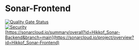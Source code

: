 # Sonar-Frontend
[![Quality Gate Status](https://sonarcloud.io/api/project_badges/measure?project=Hikkof_Sonar-Frontend&metric=alert_status)](https://sonarcloud.io/summary/new_code?id=Hikkof_Sonar-Frontend)</br>
[![Security](https://sonarcloud.io/api/project_badges/measure?project=Hikkof_Sonar-Frontend&metric=alert_status)](https://sonarcloud.io/summary/new_code?id=Hikkof_Sonar-Frontend)</br>
[https://sonarcloud.io/summary/overall?id=Hikkof_Sonar-Backend&branch=main](https://sonarcloud.io/project/overview?id=Hikkof_Sonar-Frontend)
